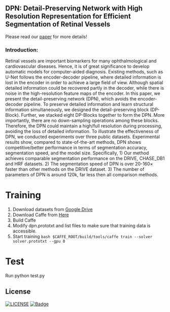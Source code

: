 ## DPN: Detail-Preserving Network with High Resolution Representation for Efficient Segmentation of Retinal Vessels
Please read our [paper](https://xxx) for more details!
### Introduction:
Retinal vessels are important biomarkers for many ophthalmological and cardiovascular diseases. Hence, it is of great significance to develop automatic models for computer-aided diagnosis. Existing methods, such as U-Net follows the encoder-decoder pipeline, where detailed information is lost in the encoder in order to achieve a large field of view. Although spatial detailed information could be recovered partly in the decoder, while there is noise in the high-resolution feature maps of the encoder. In this paper, we present the detail-preserving network (DPN), which avoids the encoder-decoder pipeline. To preserve detailed information and learn structural information simultaneously, we designed the detail-preserving block (DP-Block). Further, we stacked eight DP-Blocks together to form the DPN. More importantly, there are no down-sampling operations among these blocks. Therefore, the DPN could maintain a high/full resolution during processing, avoiding the loss of detailed information. To illustrate the effectiveness of DPN, we conducted experiments over three public datasets. Experimental results show, compared to state-of-the-art methods, DPN shows competitive/better performance in terms of segmentation accuracy, segmentation speed, and the model size. Specifically, 1) Our method achieves comparable segmentation performance on the DRIVE, CHASE\_DB1 and HRF datasets.  2) The segmentation speed of DPN is over 20-160$\times$ faster than other methods on the DRIVE dataset.  3) The number of parameters of DPN is around 120k, far less then all comparison methods.

# Training
1. Download datasets from [Google Drive](https://drive.google.com/file/d/1D_9grpxsgksGj1ddiJDJFiU0KPTguiah/view?usp=sharing)
2. Download Caffe from [Here](https://github.com/guomugong/FFIA)
3. Build Caffe
4. Modify dpn.prototxt and list files to make sure that training data is accessible.
5. Start training
		```bash
		$CAFFE_ROOT/build/tools/caffe train --solver solver.prototxt --gpu 0
		```

# Test
Run python test.py


## License
[![LICENSE](https://img.shields.io/badge/license-Anti%20996-blue.svg)](https://github.com/996icu/996.ICU/blob/master/LICENSE)
[![Badge](https://img.shields.io/badge/link-996.icu-red.svg)](https://996.icu/#/zh_CN)
